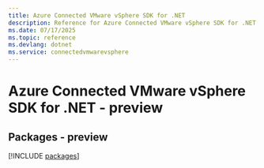 ```yaml
---
title: Azure Connected VMware vSphere SDK for .NET
description: Reference for Azure Connected VMware vSphere SDK for .NET
ms.date: 07/17/2025
ms.topic: reference
ms.devlang: dotnet
ms.service: connectedvmwarevsphere
---
```

# Azure Connected VMware vSphere SDK for .NET - preview
## Packages - preview
[!INCLUDE [packages](connected-vmware-vsphere-index.md)]